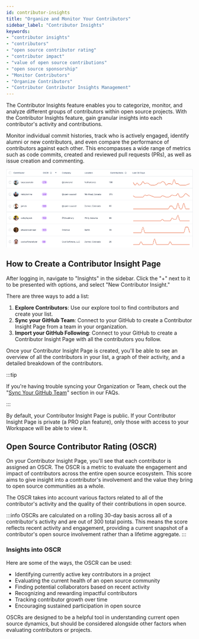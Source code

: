 ```yaml
---
id: contributor-insights
title: "Organize and Monitor Your Contributors"
sidebar_label: "Contributor Insights"
keywords: 
- "contributor insights" 
- "contributors" 
- "open source contributor rating" 
- "contributor impact"
- "value of open source contributions"
- "open source sponsorship"
- "Monitor Contributors" 
- "Organize Contributors" 
- "Contributor Contributor Insights Management" 
---
```


The Contributor Insights feature enables you to categorize, monitor, and analyze different groups of contributors within open source projects. With the Contributor Insights feature, gain granular insights into each contributor's activity and contributions.

Monitor individual commit histories, track who is actively engaged, identify alumni or new contributors, and even compare the performance of contributors against each other. This encompasses a wide range of metrics such as code commits, created and reviewed pull requests (PRs), as well as issue creation and commenting.

![Contributor Insights Page](../../static/img/lists-page.png)

## How to Create a Contributor Insight Page

After logging in, navigate to "Insights" in the sidebar. Click the "+" next to it to be presented with options, and select "New Contributor Insight."

There are three ways to add a list:

1. **Explore Contributors**: Use our explore tool to find contributors and create your list.
2. **Sync your GitHub Team**: Connect to your GitHub to create a Contributor Insight Page from a team in your organization.
3. **Import your GitHub Following**: Connect to your GitHub to create a Contributor Insight Page with all the contributors you follow.

Once your Contributor Insight Page is created, you'll be able to see an overview of all the contributors in your list, a graph of their activity, and a detailed breakdown of the contributors.

:::tip

 If you're having trouble syncing your Organization or Team, check out the "[Sync Your GitHub Team](../welcome/faqs.md#sync-your-github-team)" section in our FAQs.

:::

By default, your Contributor Insight Page is public. If your Contributor Insight Page is private (a PRO plan feature), only those with access to your Workspace will be able to view it.

## Open Source Contributor Rating (OSCR)

On your Contributor Insight Page, you'll see that each contributor is assigned an OSCR. The OSCR is a metric to evaluate the engagement and impact of contributors across the entire open source ecosystem. This score aims to give insight into a contributor's involvement and the value they bring to open source communities as a whole.

The OSCR takes into account various factors related to all of the contributor's activity and the quality of their contributions in open source. 

:::info
OSCRs are calculated on a rolling 30-day basis across all of a contributor's activity and are out of 300 total points. This means the score reflects recent activity and engagement, providing a current snapshot of a contributor's open source involvement rather than a lifetime aggregate.
:::

### Insights into OSCR

Here are some of the ways, the OSCR can be used:

- Identifying currently active key contributors in a project
- Evaluating the current health of an open source community
- Finding potential collaborators based on recent activity
- Recognizing and rewarding impactful contributors
- Tracking contributor growth over time
- Encouraging sustained participation in open source

OSCRs are designed to be a helpful tool in understanding current open source dynamics, but should be considered alongside other factors when evaluating contributors or projects.